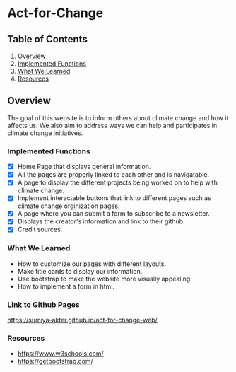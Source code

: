 # Act-for-Change
## Table of Contents
1. [Overview](#Overview)
2. [Implemented Functions](#Implemented-Functions)
3. [What We Learned](#What-We-Learned)
4. [Resources](#Resources)
## Overview

The goal of this website is to inform others about climate change and how it affects us. We also aim to address ways we can help and participates in climate change initiatives.

### Implemented Functions

- [x] Home Page that displays general information.
- [x] All the pages are properly linked to each other and is navigatable.
- [x] A page to display the different projects being worked on to help with climate change.
- [x] Implement interactable buttons that link to different pages such as climate change orginization pages.
- [x] A page where you can submit a form to subscribe to a newsletter. 
- [x] Displays the creator's information and link to their github.
- [x] Credit sources.

### What We Learned

- How to customize our pages with different layouts.
- Make title cards to display our information.
- Use bootstrap to make the website more visually appealing.
- How to implement a form in html.

### Link to Github Pages
 https://sumiya-akter.github.io/act-for-change-web/

### Resources
- https://www.w3schools.com/
- https://getbootstrap.com/
